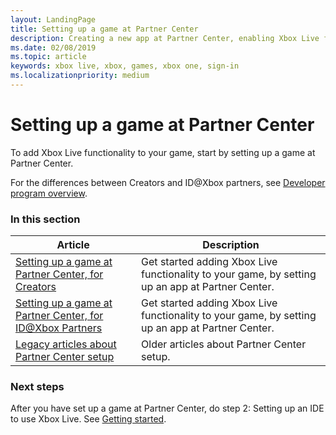 ```yaml
---
layout: LandingPage
title: Setting up a game at Partner Center
description: Creating a new app at Partner Center, enabling Xbox Live for the game, and publishing the game.
ms.date: 02/08/2019
ms.topic: article
keywords: xbox live, xbox, games, xbox one, sign-in
ms.localizationpriority: medium
---
```

# Setting up a game at Partner Center

To add Xbox Live functionality to your game, start by setting up a game at Partner Center.

For the differences between Creators and ID@Xbox partners, see [Developer program overview](../../developer-program-overview.md).


### In this section

| Article | Description |
|---------|-------------|
| [Setting up a game at Partner Center, for Creators](setup-partner-center-creators.md) | Get started adding Xbox Live functionality to your game, by setting up an app at Partner Center. |
| [Setting up a game at Partner Center, for ID@Xbox Partners](setup-partner-center-id-partners.md) | Get started adding Xbox Live functionality to your game, by setting up an app at Partner Center. |
| [Legacy articles about Partner Center setup](legacy.md) | Older articles about Partner Center setup. |



### Next steps

After you have set up a game at Partner Center, do step 2: Setting up an IDE to use Xbox Live.
See [Getting started](../index.md).
